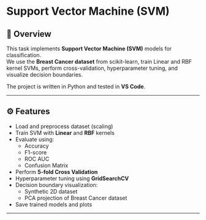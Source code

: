 # Support Vector Machine (SVM)

## 📌 Overview
This task implements **Support Vector Machine (SVM)** models for classification.  
We use the **Breast Cancer dataset** from scikit-learn, train Linear and RBF kernel SVMs, perform cross-validation, hyperparameter tuning, and visualize decision boundaries.  

The project is written in Python and tested in **VS Code**.

---

## ⚙️ Features
- Load and preprocess dataset (scaling)
- Train SVM with **Linear** and **RBF** kernels
- Evaluate using:
  - Accuracy
  - F1-score
  - ROC AUC
  - Confusion Matrix
- Perform **5-fold Cross Validation**
- Hyperparameter tuning using **GridSearchCV**
- Decision boundary visualization:
  - Synthetic 2D dataset
  - PCA projection of Breast Cancer dataset
- Save trained models and plots

---


